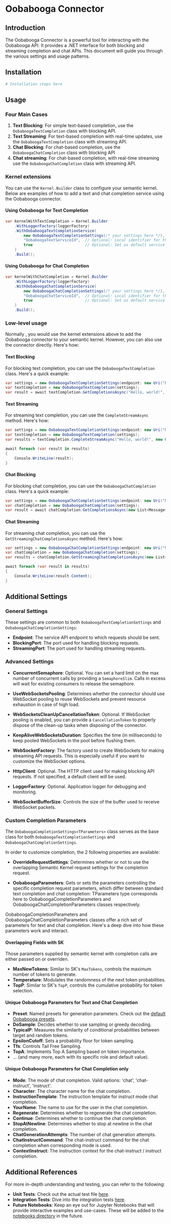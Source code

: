 # Oobabooga Connector

## Introduction
The Oobabooga Connector is a powerful tool for interacting with the Oobabooga API. It provides a .NET interface for both blocking and streaming completion and chat APIs. This document will guide you through the various settings and usage patterns.

## Installation
```bash
# Installation steps here
```

## Usage

### Four Main Cases

1. **Text Blocking**: For simple text-based completion, use the `OobaboogaTextCompletion` class with blocking API.
2. **Text Streaming**: For text-based completion with real-time updates, use the `OobaboogaTextCompletion` class with streaming API.
3. **Chat Blocking**: For chat-based completion, use the `OobaboogaChatCompletion` class with blocking API
3. **Chat streaming**: For chat-based completion, with real-time streaming use the `OobaboogaChatCompletion` class with streaming API.

### Kernel extensions

You can use the `Kernel.Builder` class to configure your semantic kernel. Below are examples of how to add a text and chat completion service using the Oobabooga connector.

#### Using Oobabooga for Text Completion

```csharp
var kernelWithTextCompletion = Kernel.Builder
    .WithLoggerFactory(loggerFactory)
    .WithOobaboogaTextCompletionService(
        new OobaboogaTextCompletionSettings(/* your settings here */),
        "OobaboogaTextServiceId",  // Optional: Local identifier for the AI service
        true                       // Optional: Set as default service
    )
    .Build();
```

#### Using Oobabooga for Chat Completion

```csharp
var kernelWithChatCompletion = Kernel.Builder
    .WithLoggerFactory(loggerFactory)
    .WithOobaboogaChatCompletionService(
        new OobaboogaChatCompletionSettings(/* your settings here */),
        "OobaboogaChatServiceId",  // Optional: Local identifier for the AI service
        true                       // Optional: Set as default service
    )
    .Build();
```

### Low-level usage

Normally , you would use the kernel extensions above to add the Oobabooga connector to your semantic kernel. However, you can also use the connector directly. Here's how:

#### Text Blocking
For blocking text completion, you can use the `OobaboogaTextCompletion` class. Here's a quick example:

```csharp
var settings = new OobaboogaTextCompletionSettings(endpoint: new Uri("http://localhost/"), blockingPort: 1234);
var textCompletion = new OobaboogaTextCompletion(settings);
var result = await textCompletion.GetCompletionsAsync("Hello, world!", new CompleteRequestSettings());
```

#### Text Streaming
For streaming text completion, you can use the `CompleteStreamAsync` method. Here's how:

```csharp
var settings = new OobaboogaTextCompletionSettings(endpoint: new Uri("http://localhost/"), streamingPort: 2345);
var textCompletion = new OobaboogaTextCompletion(settings);
var results = textCompletion.CompleteStreamAsync("Hello, world!", new CompleteRequestSettings());

await foreach (var result in results)
{
    Console.WriteLine(result);
}
```

#### Chat Blocking
For blocking chat completion, you can use the `OobaboogaChatCompletion` class. Here's a quick example:

```csharp
var settings = new OobaboogaChatCompletionSettings(endpoint: new Uri("http://localhost/"), blockingPort: 3456);
var chatCompletion = new OobaboogaChatCompletion(settings);
var result = await chatCompletion.GetCompletionsAsync(new List<Message> { new Message { Role = "user", Content = "Hello!" } }, new CompleteRequestSettings());
```

#### Chat Streaming
For streaming chat completion, you can use the `GetStreamingChatCompletionsAsync` method. Here's how:

```csharp
var settings = new OobaboogaChatCompletionSettings(endpoint: new Uri("http://localhost/"), streamingPort: 4567);
var chatCompletion = new OobaboogaChatCompletion(settings);
var results = chatCompletion.GetStreamingChatCompletionsAsync(new List<Message> { new Message { Role = "user", Content = "Hello!" } }, new CompleteRequestSettings());

await foreach (var result in results)
{
    Console.WriteLine(result.Content);
}
```



## Additional Settings

### General Settings

These settings are common to both `OobaboogaTextCompletionSettings` and `OobaboogaChatCompletionSettings`:

- **Endpoint**: The service API endpoint to which requests should be sent.
- **BlockingPort**: The port used for handling blocking requests.
- **StreamingPort**: The port used for handling streaming requests.

### Advanced Settings

- **ConcurrentSemaphore**: Optional. You can set a hard limit on the max number of concurrent calls by providing a `SemaphoreSlim`. Calls in excess will wait for existing consumers to release the semaphore.
  
- **UseWebSocketsPooling**: Determines whether the connector should use WebSocket pooling to reuse WebSockets and prevent resource exhaustion in case of high load.

- **WebSocketsCleanUpCancellationToken**: Optional. If WebSocket pooling is enabled, you can provide a `CancellationToken` to properly dispose of the clean-up tasks when disposing of the connector.

- **KeepAliveWebSocketsDuration**: Specifies the time (in milliseconds) to keep pooled WebSockets in the pool before flushing them.

- **WebSocketFactory**: The factory used to create WebSockets for making streaming API requests. This is especially useful if you want to customize the WebSocket options.

- **HttpClient**: Optional. The HTTP client used for making blocking API requests. If not specified, a default client will be used.

- **LoggerFactory**: Optional. Application logger for debugging and monitoring.

- **WebSocketBufferSize**: Controls the size of the buffer used to receive WebSocket packets.

### Custom Completion Parameters

The `OobaboogaCompletionSettings<TParameters>` class serves as the base class for both `OobaboogaTextCompletionSettings` and  `OobaboogaChatCompletionSettings`. 

In order to customize completion, the 2 following properties are available:

- **OverrideRequestSettings**: Determines whether or not to use the overlapping Semantic Kernel request settings for the completion request.

- **OobaboogaParameters**: Gets or sets the parameters controlling the specific completion request parameters, which differ between standard text completion and chat completion: TParameters type corresponds here to OobaboogaCompletionParameters and OobaboogaChatCompletionParameters classes respectively.

OobaboogaCompletionParameters and OobaboogaChatCompletionParameters classes offer a rich set of parameters for text and chat completion. Here's a deep dive into how these parameters work and interact.

#### Overlapping Fields with SK

Those parameters supplied by semantic kernel with completion calls are either passed on or overriden.

- **MaxNewTokens**: Similar to SK's `MaxTokens`, controls the maximum number of tokens to generate.
- **Temperature**: Modulates the randomness of the next token probabilities.
- **TopP**: Similar to SK's `TopP`, controls the cumulative probability for token selection.

#### Unique Oobabooga Parameters for Text and Chat Completion

- **Preset**: Named presets for generation parameters. Check out the [default Oobabooga presets](https://github.com/oobabooga/text-generation-webui/tree/main/presets).
- **DoSample**: Decides whether to use sampling or greedy decoding.
- **TypicalP**: Measures the similarity of conditional probabilities between target and random tokens.
- **EpsilonCutoff**: Sets a probability floor for token sampling.
- **Tfs**: Controls Tail Free Sampling.
- **TopA**: Implements Top A Sampling based on token importance.
- ... (and many more, each with its specific role and default value).


#### Unique Oobabooga Parameters for Chat Completion only

- **Mode**: The mode of chat completion. Valid options: 'chat', 'chat-instruct', 'instruct'.
- **Character**: The character name for the chat completion.
- **InstructionTemplate**: The instruction template for instruct mode chat completion.
- **YourName**: The name to use for the user in the chat completion.
- **Regenerate**: Determines whether to regenerate the chat completion.
- **Continue**: Determines whether to continue the chat completion.
- **StopAtNewline**: Determines whether to stop at newline in the chat completion.
- **ChatGenerationAttempts**: The number of chat generation attempts.
- **ChatInstructCommand**: The chat-instruct command for the chat completion when corresponding mode is used.
- **ContextInstruct**: The instruction context for the chat-instruct / instruct completion.

## Additional References

For more in-depth understanding and testing, you can refer to the following:

- **Unit Tests**: Check out the actual test file [here](../../Connectors.UnitTests/Oobabooga/Completion/OobaboogaCompletionTests.cs).
- **Integration Tests**: Dive into the integration tests [here](../../IntegrationTests/Connectors/Oobabooga/OobaboogaCompletionTests.cs).
- **Future Notebooks**: Keep an eye out for Jupyter Notebooks that will provide interactive examples and use-cases. These will be added to the [notebooks directory](../../notebooks/) in the future.